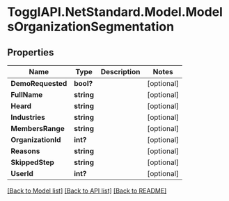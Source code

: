 # TogglAPI.NetStandard.Model.ModelsOrganizationSegmentation
## Properties

Name | Type | Description | Notes
------------ | ------------- | ------------- | -------------
**DemoRequested** | **bool?** |  | [optional] 
**FullName** | **string** |  | [optional] 
**Heard** | **string** |  | [optional] 
**Industries** | **string** |  | [optional] 
**MembersRange** | **string** |  | [optional] 
**OrganizationId** | **int?** |  | [optional] 
**Reasons** | **string** |  | [optional] 
**SkippedStep** | **string** |  | [optional] 
**UserId** | **int?** |  | [optional] 

[[Back to Model list]](../README.md#documentation-for-models) [[Back to API list]](../README.md#documentation-for-api-endpoints) [[Back to README]](../README.md)

